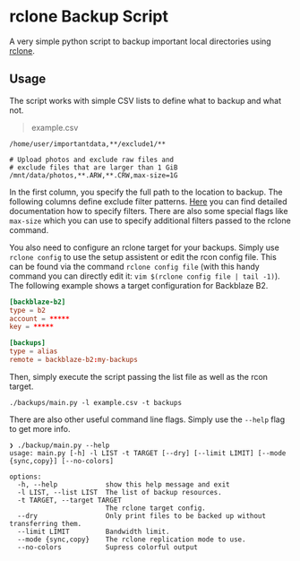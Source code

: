 # rclone Backup Script

A very simple python script to backup important local directories using [rclone](https://rclone.org/).

## Usage

The script works with simple CSV lists to define what to backup and what not.

> example.csv
```
/home/user/importantdata,**/exclude1/**

# Upload photos and exclude raw files and
# exclude files that are larger than 1 GiB
/mnt/data/photos,**.ARW,**.CRW,max-size=1G
```

In the first column, you specify the full path to the location to backup. The following columns define exclude filter patterns. [Here](https://rclone.org/filtering/) you can find detailed documentation how to specify filters. There are also some special flags like `max-size` which you can use to specify additional filters passed to the rclone command.

You also need to configure an rclone target for your backups. Simply use `rclone config` to use the setup assistent or edit the rcon config file. This can be found via the command `rclone config file` (with this handy command you can directly edit it: `vim $(rclone config file | tail -1)`). The following example shows a target configuration for Backblaze B2.

```conf
[backblaze-b2]
type = b2
account = *****
key = *****

[backups]
type = alias
remote = backblaze-b2:my-backups
```

Then, simply execute the script passing the list file as well as the rcon target.

```
./backups/main.py -l example.csv -t backups
```

There are also other useful command line flags. Simply use the `--help` flag to get more info.

```
❯ ./backup/main.py --help
usage: main.py [-h] -l LIST -t TARGET [--dry] [--limit LIMIT] [--mode {sync,copy}] [--no-colors]

options:
  -h, --help            show this help message and exit
  -l LIST, --list LIST  The list of backup resources.
  -t TARGET, --target TARGET
                        The rclone target config.
  --dry                 Only print files to be backed up without transferring them.
  --limit LIMIT         Bandwidth limit.
  --mode {sync,copy}    The rclone replication mode to use.
  --no-colors           Supress colorful output
```